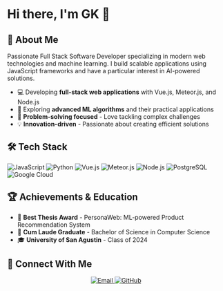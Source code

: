 # Hi there, I'm GK 👋

## 🚀 About Me

Passionate Full Stack Software Developer specializing in modern web technologies and machine learning. I build scalable applications using JavaScript frameworks and have a particular interest in AI-powered solutions.

- 💻 Developing **full-stack web applications** with Vue.js, Meteor.js, and Node.js
- 🧠 Exploring **advanced ML algorithms** and their practical applications
- 🎯 **Problem-solving focused** - Love tackling complex challenges
- 💡 **Innovation-driven** - Passionate about creating efficient solutions

## 🛠️ Tech Stack

![JavaScript](https://img.shields.io/badge/JavaScript-F7DF1E?style=for-the-badge&logo=javascript&logoColor=black)
![Python](https://img.shields.io/badge/Python-3776AB?style=for-the-badge&logo=python&logoColor=white)
![Vue.js](https://img.shields.io/badge/Vue.js-35495E?style=for-the-badge&logo=vue.js&logoColor=4FC08D)
![Meteor.js](https://img.shields.io/badge/Meteor.js-DE4F4F?style=for-the-badge&logo=meteor&logoColor=white)
![Node.js](https://img.shields.io/badge/Node.js-43853D?style=for-the-badge&logo=node.js&logoColor=white)
![PostgreSQL](https://img.shields.io/badge/PostgreSQL-316192?style=for-the-badge&logo=postgresql&logoColor=white)
![Google Cloud](https://img.shields.io/badge/Google_Cloud-4285F4?style=for-the-badge&logo=google-cloud&logoColor=white)

## 🏆 Achievements & Education

- 🥇 **Best Thesis Award** - PersonaWeb: ML-powered Product Recommendation System
- 🏅 **Cum Laude Graduate** - Bachelor of Science in Computer Science
- 🎓 **University of San Agustin** - Class of 2024

## 🤝 Connect With Me

<div align="center">
  <a href="mailto:gkapologista0800@gmail.com">
    <img src="https://img.shields.io/badge/Email-D14836?style=for-the-badge&logo=gmail&logoColor=white" alt="Email" />
  </a>
  <a href="https://github.com/gkapologista" target="_blank">
    <img src="https://img.shields.io/badge/GitHub-100000?style=for-the-badge&logo=github&logoColor=white" alt="GitHub" />
  </a>
</div>
